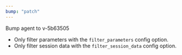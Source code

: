 ```yaml
---
bump: "patch"
---
```


Bump agent to v-5b63505

- Only filter parameters with the `filter_parameters` config option.
- Only filter session data with the `filter_session_data` config option.
